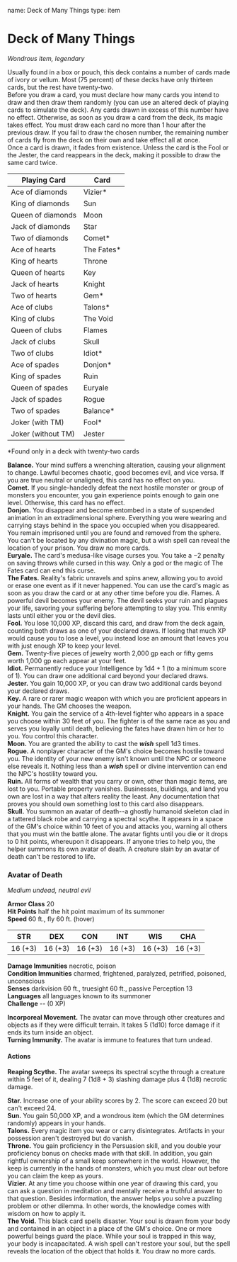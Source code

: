 name: Deck of Many Things
type: item

# Deck of Many Things 
_Wondrous item, legendary_ 

Usually found in a box or pouch, this deck contains a number of cards made of ivory or vellum. Most (75 percent) of these decks have only thirteen cards, but the rest have twenty-two.    
Before you draw a card, you must declare how many cards you intend to draw and then draw them randomly (you can use an altered deck of playing cards to simulate the deck). Any cards drawn in excess of this number have no effect. Otherwise, as soon as you draw a card from the deck, its magic takes effect. You must draw each card no more than 1 hour after the previous draw. If you fail to draw the chosen number, the remaining number of cards fly from the deck on their own and take effect all at once.    
Once a card is drawn, it fades from existence. Unless the card is the Fool or the Jester, the card reappears in the deck, making it possible to draw the same card twice. 


| Playing Card       | Card       |
|--------------------|------------|
| Ace of diamonds    | Vizier*    |
| King of diamonds   | Sun        |
| Queen of diamonds  | Moon       |
| Jack of diamonds   | Star       |
| Two of diamonds    | Comet*     |
| Ace of hearts      | The Fates* |
| King of hearts     | Throne     |
| Queen of hearts    | Key        |
| Jack of hearts     | Knight     |
| Two of hearts      | Gem*       |
| Ace of clubs       | Talons*    |
| King of clubs      | The Void   |
| Queen of clubs     | Flames     |
| Jack of clubs      | Skull      |
| Two of clubs       | Idiot*     |
| Ace of spades      | Donjon*    |
| King of spades     | Ruin       |
| Queen of spades    | Euryale    |
| Jack of spades     | Rogue      |
| Two of spades      | Balance*   |
| Joker (with TM)    | Fool*      |
| Joker (without TM) | Jester     |

*Found only in a deck with twenty-two cards 


**Balance.** Your mind suffers a wrenching alteration, causing your alignment to change. Lawful becomes chaotic, good becomes evil, and vice versa. If you are true neutral or unaligned, this card has no effect on you.    
**Comet.** If you single-handedly defeat the next hostile monster or group of monsters you encounter, you gain experience points enough to gain one level. Otherwise, this card has no effect.    
**Donjon.** You disappear and become entombed in a state of suspended animation in an extradimensional sphere. Everything you were wearing and carrying stays behind in the space you occupied when you disappeared. You remain imprisoned until you are found and removed from the sphere. You can't be located by any divination magic, but a wish spell can reveal the location of your prison. You draw no more cards.    
**Euryale.** The card's medusa-like visage curses you. You take a −2 penalty on saving throws while cursed in this way. Only a god or the magic of The Fates card can end this curse.    
**The Fates.** Reality's fabric unravels and spins anew, allowing you to avoid or erase one event as if it never happened. You can use the card's magic as soon as you draw the card or at any other time before you die. Flames. A powerful devil becomes your enemy. The devil seeks your ruin and plagues your life, savoring your suffering before attempting to slay you. This enmity lasts until either you or the devil dies.    
**Fool.** You lose 10,000 XP, discard this card, and draw from the deck again, counting both draws as one of your declared draws. If losing that much XP would cause you to lose a level, you instead lose an amount that leaves you with just enough XP to keep your level.    
**Gem.** Twenty-five pieces of jewelry worth 2,000 gp each or fifty gems worth 1,000 gp each appear at your feet.    
**Idiot.** Permanently reduce your Intelligence by 1d4 + 1 (to a minimum score of 1). You can draw one additional card beyond your declared draws.    
**Jester.** You gain 10,000 XP, or you can draw two additional cards beyond your declared draws.    
**Key.** A rare or rarer magic weapon with which you are proficient appears in your hands. The GM chooses the weapon.    
**Knight.** You gain the service of a 4th-level fighter who appears in a space you choose within 30 feet of you. The fighter is of the same race as you and serves you loyally until death, believing the fates have drawn him or her to you. You control this character.    
**Moon.** You are granted the ability to cast the **_wish_** spell 1d3 times.    
**Rogue.** A nonplayer character of the GM's choice becomes hostile toward you. The identity of your new enemy isn't known until the NPC or someone else reveals it. Nothing less than a **_wish_** spell or divine intervention can end the NPC's hostility toward you.    
**Ruin.** All forms of wealth that you carry or own, other than magic items, are lost to you. Portable property vanishes. Businesses, buildings, and land you own are lost in a way that alters reality the least. Any documentation that proves you should own something lost to this card also disappears.    
**Skull.** You summon an avatar of death--a ghostly humanoid skeleton clad in a tattered black robe and carrying a spectral scythe. It appears in a space of the GM's choice within 10 feet of you and attacks you, warning all others that you must win the battle alone. The avatar fights until you die or it drops to 0 hit points, whereupon it disappears. If anyone tries to help you, the helper summons its own avatar of death. A creature slain by an avatar of death can't be restored to life. 

### Avatar of Death 
_Medium undead, neutral evil_ 

**Armor Class** 20    
**Hit Points** half the hit point maximum of its summoner    
**Speed** 60 ft., fly 60 ft. (hover) 

| STR     | DEX     | CON     | INT     | WIS     | CHA     |
|:-------:|:-------:|:-------:|:-------:|:-------:|:-------:|
| 16 (+3) | 16 (+3) | 16 (+3) | 16 (+3) | 16 (+3) | 16 (+3) |


**Damage Immunities** necrotic, poison    
**Condition Immunities** charmed, frightened, paralyzed, petrified, poisoned, unconscious    
**Senses** darkvision 60 ft., truesight 60 ft., passive Perception 13    
**Languages** all languages known to its summoner    
**Challenge** -- (0 XP) 

**Incorporeal Movement.** The avatar can move through other creatures and objects as if they were difficult terrain. It takes 5 (1d10) force damage if it ends its turn inside an object.    
**Turning Immunity.** The avatar is immune to features that turn undead. 

#### Actions 
**Reaping Scythe.** The avatar sweeps its spectral scythe through a creature within 5 feet of it, dealing 7 (1d8 + 3) slashing damage plus 4 (1d8) necrotic damage. 


**Star.** Increase one of your ability scores by 2. The score can exceed 20 but can't exceed 24.    
**Sun.** You gain 50,000 XP, and a wondrous item (which the GM determines randomly) appears in your hands.    
**Talons.** Every magic item you wear or carry disintegrates. Artifacts in your possession aren't destroyed but do vanish.    
**Throne.** You gain proficiency in the Persuasion skill, and you double your proficiency bonus on checks made with that skill. In addition, you gain rightful ownership of a small keep somewhere in the world. However, the keep is currently in the hands of monsters, which you must clear out before you can claim the keep as yours.    
**Vizier.** At any time you choose within one year of drawing this card, you can ask a question in meditation and mentally receive a truthful answer to that question. Besides information, the answer helps you solve a puzzling problem or other dilemma. In other words, the knowledge comes with wisdom on how to apply it.    
**The Void.** This black card spells disaster. Your soul is drawn from your body and contained in an object in a place of the GM's choice. One or more powerful beings guard the place. While your soul is trapped in this way, your body is incapacitated. A wish spell can't restore your soul, but the spell reveals the location of the object that holds it. You draw no more cards. 